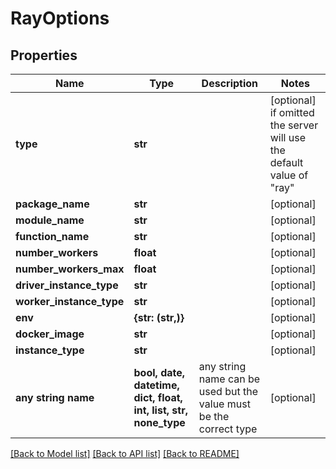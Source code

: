 # RayOptions


## Properties
Name | Type | Description | Notes
------------ | ------------- | ------------- | -------------
**type** | **str** |  | [optional]  if omitted the server will use the default value of "ray"
**package_name** | **str** |  | [optional] 
**module_name** | **str** |  | [optional] 
**function_name** | **str** |  | [optional] 
**number_workers** | **float** |  | [optional] 
**number_workers_max** | **float** |  | [optional] 
**driver_instance_type** | **str** |  | [optional] 
**worker_instance_type** | **str** |  | [optional] 
**env** | **{str: (str,)}** |  | [optional] 
**docker_image** | **str** |  | [optional] 
**instance_type** | **str** |  | [optional] 
**any string name** | **bool, date, datetime, dict, float, int, list, str, none_type** | any string name can be used but the value must be the correct type | [optional]

[[Back to Model list]](../README.md#documentation-for-models) [[Back to API list]](../README.md#documentation-for-api-endpoints) [[Back to README]](../README.md)



